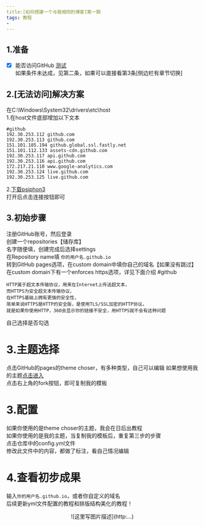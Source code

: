 ```yaml
---
title:[如何搭建一个与我相同的博客]第一期
tags: 教程
- 
---
```

## 1.准备
- [x] 能否访问GitHub [测试](github.com) </br> 
如果条件未达成，见第二条，如果可以直接看第3条[侧边栏有章节切换]
## 2.[无法访问]解决方案
在C:\Windows\System32\drivers\etc\host</br>
1.在host文件底部增加以下文本
```mermaid
#github
192.30.253.112 github.com
192.30.253.113 github.com
151.101.185.194 github.global.ssl.fastly.net
151.101.112.133 assets-cdn.github.com
192.30.253.117 api.github.com
192.30.253.116 api.github.com
172.217.21.110 www.google-analytics.com
192.30.253.124 live.github.com
192.30.253.125 live.github.com
```
2.[下载psiphon3](https://share.weiyun.com/5IGZuNY) </br>
打开后点击连接按钮即可
## 3.初始步骤
注册GitHub账号，然后登录</br>
创建一个repositories【储存库】</br>
名字随便填，创建完成后选择settings</br>
在Repository name填 `你的用户名.github.io`</br>
转到GitHub pages选项，在custom domain中填你自己的域名【如果没有跳过】</br>
在custom domain下有一个enforces https选项，详见下面介绍
#github
```mermaid
HTTP属于超文本传输协议，用来在Internet上传送超文本，
而HTTPS为安全超文本传输协议，
在HTTPS基础上拥有更强的安全性，
简单来说HTTPS是HTTP的安全版，是使用TLS/SSL加密的HTTP协议。
就是如果你使用HTTP，360会显示你的链接不安全，用HTTPS就不会有这种问题
```
自己选择是否勾选</br>
# 3.主题选择
点击GitHub的pages的theme choser，有多种类型，自己可以编辑
如果想使用我的主题[点击进入](https://github.com/hongchenkai/hongchenkai.GitHub.io)</br>
点击右上角的fork按钮，即可复制我的模板
# 3.配置
如果你使用的是theme choser的主题，我会在日后出教程</br>
如果你使用的是我的主题，当复制我的模板后，重复第三步的步骤</br>
点击仓库中的config.yml文件</br>
修改此文件中的内容，都做了标注，看自己情况编辑
# 4.查看初步成果
输入`你的用户名.github.io`，或者你自定义的域名</br>
后续更新yml文件配置的教程和排版结构美化的教程！

<div align=center>![这里写图片描述](http:...)
